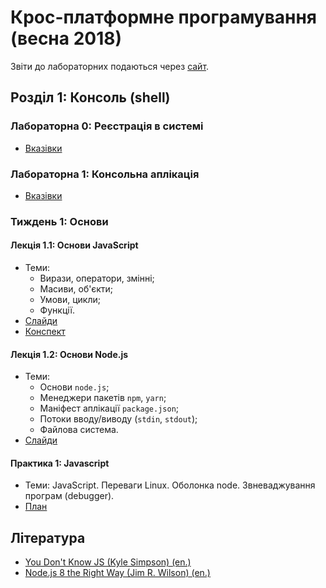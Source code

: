 # Крос-платформне програмування (весна 2018)

Звіти до лабораторних подаються через [сайт](http://novel.university).

## Розділ 1: Консоль (shell)

### Лабораторна 0: Реєстрація в системі
- [Вказівки](labs/00-registration.md)

### Лабораторна 1: Консольна аплікація
- [Вказівки](labs/01-console.md)

### Тиждень 1: Основи

#### Лекція 1.1: Основи JavaScript
- Теми:
  - Вирази, оператори, змінні;
  - Масиви, об'єкти;
  - Умови, цикли;
  - Функції.
- [Слайди](/slides/01_1-javascript-basics)
- [Конспект](/lectures/01_1-javascript-basics.md)

#### Лекція 1.2: Основи Node.js
- Теми:
  - Основи `node.js`;
  - Менеджери пакетів `npm`, `yarn`;
  - Маніфест аплікації `package.json`;
  - Потоки вводу/виводу (`stdin`, `stdout`);
  - Файлова система.
- [Слайди](/slides/01_2-node-basics)

#### Практика 1: Javascript
- Теми: JavaScript. Переваги Linux. Оболонка node. Звневаджування програм (debugger).
- [План](/seminars/01-javascript.md)

## Література
- [You Don't Know JS (Kyle Simpson) (en.)](https://github.com/getify/You-Dont-Know-JS)
- [Node.js 8 the Right Way (Jim R. Wilson) (en.)](https://pragprog.com/book/jwnode2/node-js-8-the-right-way)
